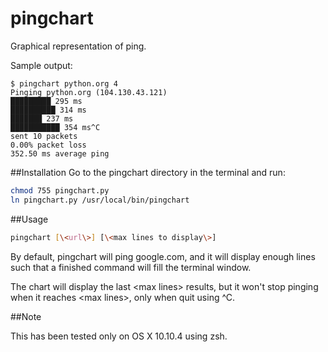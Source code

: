 # pingchart
Graphical representation of ping.

Sample output:
```
$ pingchart python.org 4                                    
Pinging python.org (104.130.43.121)
█████████ 295 ms
██████████ 314 ms
███████ 237 ms
███████████ 354 ms^C
sent 10 packets
0.00% packet loss
352.50 ms average ping
```

##Installation
Go to the pingchart directory in the terminal and run:
```bash
chmod 755 pingchart.py
ln pingchart.py /usr/local/bin/pingchart
```

##Usage
```bash
pingchart [\<url\>] [\<max lines to display\>]
```

By default, pingchart will ping google.com, and it will display enough lines such that a finished command will fill the terminal window.

The chart will display the last \<max lines\> results, but it won't stop pinging when it reaches \<max lines\>, only when quit using ^C.

##Note

This has been tested only on OS X 10.10.4 using zsh.
